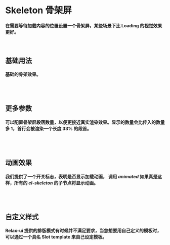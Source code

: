 <script setup>
    import demo1 from './demo1.vue'
    import demo2 from './demo2.vue'
    import demo3 from './demo3.vue'
    import demo4 from './demo4.vue'
    // import Attributes from './Attributes.vue'
    import componentsBox from '@/components/componentBox.vue'
    import Preview from '@/components/Preview.vue'
</script>

# Skeleton 骨架屏

#### 在需要等待加载内容的位置设置一个骨架屏，某些场景下比 Loading 的视觉效果更好。

<br/>

## 基础用法

#### 基础的骨架效果。

<br/>
<componentsBox>
    <demo1/>
</componentsBox>
<Preview compName="Skeleton" demoName="demo1"></Preview>
<br/>

## 更多参数

#### 可以配置骨架屏段落数量，以便更接近真实渲染效果。显示的数量会比传入的数量多 1，首行会被渲染一个长度 33% 的段首。

<br/>
<componentsBox>
    <demo2/>
</componentsBox>
<Preview compName="Skeleton" demoName="demo2"></Preview>
<br/>

## 动画效果

#### 我们提供了一个开关标志，表明是否显示加载动画， 调用 _animated_ 如果真是这样，所有的 _el-skeleton_ 的子节点将显示动画。

<br/>
<componentsBox>
    <demo3/>
</componentsBox>
<Preview compName="Skeleton" demoName="demo3"></Preview>
<br/>

## 自定义样式

#### Relax-ui 提供的排版模式有时候并不满足要求，当您想要用自己定义的模板时，可以通过一个具名 Slot template 来自己设定模板。

<br/>
<componentsBox>
    <demo4/>
</componentsBox>
<Preview compName="Skeleton" demoName="demo4"></Preview>
<br/>

